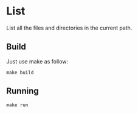 # List

List all the files and directories in the current path.

## Build

Just use make as follow:

```shell
make build
```

## Running

```shell
make run
```

